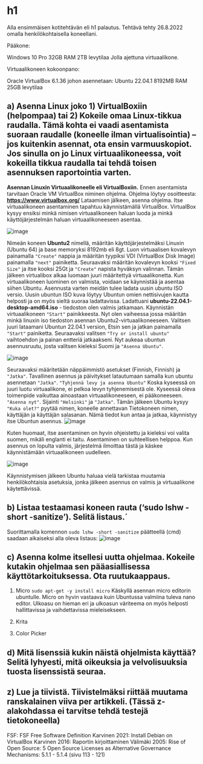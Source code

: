 # h1

Alla ensimmäisen kotitehtävän eli h1 palautus. 
Tehtävä tehty 26.8.2022 omalla henkilökohtaisella koneellani.

Pääkone:

Windows 10 Pro
32GB RAM
2TB levytilaa Jolla ajettuna virtuaalikone.

Virtuaalikoneen kokoonpano:

Oracle VirtualBox 6.1.36 
johon asennetaan:
Ubuntu 22.04.1
8192MB RAM
25GB levytilaa

## a) Asenna Linux joko 1) VirtualBoxiin (helpompaa) tai 2) Kokeile omaa Linux-tikkua raudalla. Tämä kohta ei vaadi asentamista suoraan raudalle (koneelle ilman virtualisointia) – jos kuitenkin asennat, ota ensin varmuuskopiot. Jos sinulla on jo Linux virtuaalikoneessa, voit kokeilla tikkua raudalla tai tehdä toisen asennuksen raportointia varten.
**Asennan Linuxin Virtuaalikoneelle eli VirtualBoxiin.** Ennen asentamista tarvitaan Oracle VM VirtualBox niminen ohjelma. Ohjelma löytyy osoitteesta: **https://www.virtualbox.org/** Lataamisen jälkeen, asenna ohjelma. Itse virtuaalikoneen asentaminen tapahtuu käynnistämällä VirtualBox. VirtualBox kysyy ensiksi minkä nimisen virtuaalikoneen haluan luoda ja minkä käyttöjärjestelmän haluan virtuaalikoneeseen asentaa. 

![image](https://user-images.githubusercontent.com/102689055/187198646-9a38dba7-3638-4efa-aa6e-7d9089657015.png) 

Nimeän koneen **Ubuntu2** nimellä, määritän käyttöjärjestelmäksi Linuxin (Ubuntu 64) ja base memoryksi 8192mb eli 8gt. Luon virtuaalisen kovalevyn painamalla `"Create"` nappia ja määritän tyypiksi VDI (VirtualBox Disk Image) painamalla `"next"` painiketta. Seuraavaksi määritän kovalevyn kooksi `"Fixed Size"` ja itse kooksi 25Gt ja `"Create"` napista hyväksyn valinnan. Tämän jälkeen virtualibox alkaa luomaan juuri määritettyä virtuaalikonetta. Kun virtuaalikoneen luominen on valmista, voidaan se käynnistää ja asentaa siihen Ubuntu. Asennusta varten meidän tulee ladata uusin ubuntu ISO versio. Uusin ubuntun ISO kuva löytyy Ubuntun omien nettisivujen kautta helposti ja on myös sieltä suoraa ladattavissa. Ladattuani **ubuntu-22.04.1-desktop-amd64.iso** - tiedoston olen valmis jatkamaan. Käynnistän virtuaalikoneen `"Start"` painikkeesta. Nyt olen vaiheessa jossa määritän minkä linuxin iso tiedoston asennan Ubuntu2-virtuaalikoneeseen. Valitsen juuri lataamani Ubuntun 22.04.1 version, Etsin sen ja jatkan painamalla `"Start"` painiketta. Seuraavaksi valitsen `"Try or install ubuntu"` vaihtoehdon ja painan entteriä jatkaakseni. Nyt aukeaa ubuntun asennusruutu, josta valitsen kieleksi Suomi ja `"Asenna Ubuntu"`. 

![image](https://user-images.githubusercontent.com/102689055/186856309-0237c607-a2c1-4b74-9110-bf59f680f119.png)

Seuraavaksi määritetään näppäimmistö asetukset (Finnish, Finnish) ja `"Jatka"`. Tavallinen asennus ja päivitykset latautumaan samalla kun ubuntu asennetaan `"Jatka"`. `"Tyhjennä levy ja asenna Ubuntu"` Koska kyseessä on juuri luotu virtuaalikone, ei pelkoa levyn tyhjenemisestä ole. Kyseessä oleva toimenpide vaikuttaa ainoastaan virtuaalikoneeseen, ei pääkoneeseen. `"Asenna nyt"`. Sijainti `"Helsinki"` ja `"Jatka"`. Tämän jälkeen Ubuntu kysyy `"Kuka olet?"` pyytää nimen, koneelle annettavan Tietokoneen nimen, käyttäjän ja käyttäjän salasanan. Nämä tiedot kun antaa ja jatkaa, käynnistyy itse Ubuntun asennus. 
![image](https://user-images.githubusercontent.com/102689055/187202844-b8be41a6-0bec-4666-89fc-a55c0128cbe0.png) 

Kuten huomaat, itse asentaminen on hyvin ohjeistettu ja kieleksi voi valita suomen, mikäli englanti ei taitu. Asentaminen on suhteellisen helppoa. Kun asennus on lopulta valmis, järjestelmä ilmoittaa tästä ja käskee käynnistämään virtuaalikoneen uudelleen. 

![image](https://user-images.githubusercontent.com/102689055/187203466-e3b6a0b2-a420-4173-830a-8ec6789d3188.png)
 
Käynnistymisen jälkeen Ubuntu haluaa vielä tarkistaa muutamia henkilökohtaisia asetuksia, jonka jälkeen asennus on valmis ja virtuaalikone käytettävissä. 


## b) Listaa testaamasi koneen rauta (‘sudo lshw -short -sanitize’). Selitä listaus.´
Suorittamalla komennon `sudo lshw -short -sanitize` päätteellä (cmd) saadaan aikaiseksi alla oleva listaus: 
![image](https://user-images.githubusercontent.com/102689055/187204393-bdc57a9d-f0fc-4516-8eee-33c6e2bf7e1b.png)


## c) Asenna kolme itsellesi uutta ohjelmaa. Kokeile kutakin ohjelmaa sen pääasiallisessa käyttötarkoituksessa. Ota ruutukaappaus.
1. Micro `sudo apt-get -y install micro` Käskyllä asennan micro editorin ubuntulle. Micro on hyvin vastaava kuin Ubuntussa valmiina tuleva nano editor. Ulkoasu on hieman eri ja ulkoasun väriteema on myös helposti hallittavissa ja vaihdettavissa mieleisekseen. 

2. Krita

3. Color Picker

## d) Mitä lisenssiä kukin näistä ohjelmista käyttää? Selitä lyhyesti, mitä oikeuksia ja velvolisuuksia tuosta lisenssistä seuraa.



## z) Lue ja tiivistä. Tiivistelmäksi riittää muutama ranskalainen viiva per artikkeli. (Tässä z-alakohdassa ei tarvitse tehdä testejä tietokoneella)
FSF: FSF Free Software Definition
Karvinen 2021: Install Debian on VirtualBox
Karvinen 2016: Raportin kirjoittaminen
Välimäki 2005: Rise of Open Source: 5 Open Source Licenses as Alternative Governance Mechanisms: 5.1.1 - 5.1.4 (sivu 113 - 121)
